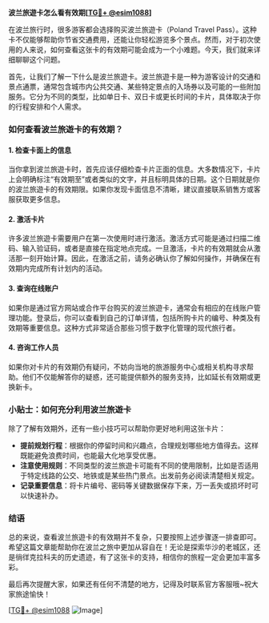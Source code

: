 **波兰旅遊卡怎么看有效期[[TG💪+ @esim1088](https://t.me/s/esim1088)]**

在波兰旅行时，很多游客都会选择购买波兰旅遊卡（Poland Travel Pass）。这种卡不仅能够帮助你节省交通费用，还能让你轻松游览多个景点。然而，对于初次使用的人来说，如何查看这张卡的有效期可能会成为一个小难题。今天，我们就来详细聊聊这个问题。

首先，让我们了解一下什么是波兰旅遊卡。波兰旅遊卡是一种为游客设计的交通和景点通票，通常包含城市内公共交通、某些特定景点的入场券以及可能的一些附加服务。它分为不同的类型，比如单日卡、双日卡或更长时间的卡片，具体取决于你的行程安排和个人需求。

### 如何查看波兰旅遊卡的有效期？

#### 1. **检查卡面上的信息**
当你拿到波兰旅遊卡时，首先应该仔细检查卡片正面的信息。大多数情况下，卡片上会明确标注“有效期至”或者类似的文字，并且标明具体的日期。这个日期就是你的波兰旅遊卡的有效期限。如果你发现卡面信息不清晰，建议直接联系销售方或客服获取更多信息。

#### 2. **激活卡片**
许多波兰旅遊卡需要用户在第一次使用时进行激活。激活方式可能是通过扫描二维码、输入验证码，或者是直接在指定地点完成。一旦激活，卡片的有效期就会从激活那一刻开始计算。因此，在激活之前，请务必确认你了解如何操作，并确保在有效期内完成所有计划内的活动。

#### 3. **查询在线账户**
如果你是通过官方网站或合作平台购买的波兰旅遊卡，通常会有相应的在线账户管理功能。登录后，你可以查看到自己的订单详情，包括所购卡片的编号、种类及有效期等重要信息。这种方式非常适合那些习惯于数字化管理的现代旅行者。

#### 4. **咨询工作人员**
如果你对卡片的有效期仍有疑问，不妨向当地的旅游服务中心或相关机构寻求帮助。他们不仅能解答你的疑惑，还可能提供额外的服务支持，比如延长有效期或更换新卡。

### 小贴士：如何充分利用波兰旅遊卡

除了了解有效期外，还有一些小技巧可以帮助你更好地利用这张卡片：

- **提前规划行程**：根据你的停留时间和兴趣点，合理规划哪些地方值得去。这样既能避免浪费时间，也能最大化地享受优惠。
- **注意使用规则**：不同类型的波兰旅遊卡可能有不同的使用限制，比如是否适用于特定线路的公交、地铁或是某些热门景点。出发前务必阅读清楚相关规定。
- **记录重要信息**：将卡片编号、密码等关键数据保存下来，万一丢失或损坏时可以快速补办。

### 结语

总的来说，查看波兰旅遊卡的有效期并不复杂，只要按照上述步骤逐一排查即可。希望这篇文章能帮助你在波兰之旅中更加从容自在！无论是探索华沙的老城区，还是徜徉克拉科夫的历史遗迹，有了这张卡的支持，相信你的旅程一定会更加丰富多彩。

最后再次提醒大家，如果还有任何不清楚的地方，记得及时联系官方客服哦~祝大家旅途愉快！

[[TG💪+ @esim1088](https://t.me/s/esim1088) ![Image](https://i.postimg.cc/4NQfJmqS/Snipaste-2025-05-13-00-14-12.png)]